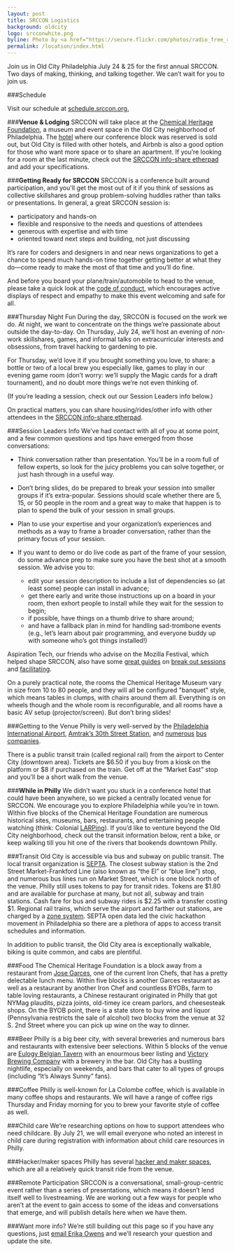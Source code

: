 ```yaml
---
layout: post
title: SRCCON Logistics
background: oldcity
logo: srcconwhite.png
byline: Photo by <a href="https://secure.flickr.com/photos/radio_free_rlyeh/5744633267">R'lyeh Imaging</a>
permalink: /location/index.html
---
```

<p class="bodybig">Join us in Old City Philadelphia July 24 & 25 for the first annual SRCCON. Two days of making, thinking, and talking together. We can&rsquo;t wait for you to join us.</p>

###Schedule

Visit our schedule at [schedule.srccon.org.](http://schedule.srccon.org)

###**Venue & Lodging**
SRCCON will take place at the [Chemical Heritage Foundation](http://www.chemheritage.org/), a museum and event space in the Old City neighborhood of Philadelphia.
The [hotel](http://www.phillydowntownhotel.com/) where our conference block was reserved is sold out, but Old City is filled with other hotels, and Airbnb is also a good option for those who want more space or to share an apartment. If you&rsquo;re looking for a room at the last minute, check out the [SRCCON info-share etherpad](https://etherpad.mozilla.org/SRCCON2014) and add your specifications.

###**Getting Ready for SRCCON**
SRCCON is a conference built around participation, and you'll get the most out of it if you think of sessions as collective skillshares and group problem-solving huddles rather than talks or presentations. In general, a great SRCCON session is:

* participatory and hands-on
* flexible and responsive to the needs and questions of attendees
* generous with expertise and with time
* oriented toward next steps and building, not just discussing

It&rsquo;s rare for coders and designers in and near news organizations to get a chance to spend much hands-on time together getting better at what they do—come ready to make the most of that time and you&rsquo;ll do fine.

And before you board your plane/train/automobile to head to the venue, please take a quick look at the [code of conduct](http://srccon.org/conduct/), which encourages active displays of respect and empathy to make this event welcoming and safe for all.

###Thursday Night Fun
During the day, SRCCON is focused on the work we do. At night, we want to concentrate on the things we&rsquo;re passionate about outside the day-to-day. On Thursday, July 24, we&rsquo;ll host an evening of non-work skillshares, games, and informal talks on extracurricular interests and obsessions, from travel hacking to gardening to pie.

For Thursday, we&rsquo;d love it if you brought something you love, to share: a bottle or two of a local brew you especially like, games to play in our evening game room (don&rsquo;t worry: we&rsquo;ll supply the Magic cards for a draft tournament), and no doubt more things we&rsquo;re not even thinking of.

(If you&rsquo;re leading a session, check out our Session Leaders info below.)

On practical matters, you can share housing/rides/other info with other attendees in the [SRCCON info-share etherpad](https://etherpad.mozilla.org/SRCCON2014).

###Session Leaders Info
We&rsquo;ve had contact with all of you at some point, and a few common questions and tips have emerged from those conversations:

* Think conversation rather than presentation. You&rsquo;ll be in a room full of fellow experts, so look for the juicy problems you can solve together, or just hash through in a useful way.
* Don&rsquo;t bring slides, do be prepared to break your session into smaller groups if it&rsquo;s extra-popular. Sessions should scale whether there are 5, 15, or 50 people in the room and a great way to make that happen is to plan to spend the bulk of your session in small groups.
* Plan to use your expertise and your organization&rsquo;s experiences and methods as a way to frame a broader conversation, rather than the primary focus of your session.
* If you want to demo or do live code as part of the frame of your session, do some advance prep to make sure you have the best shot at a smooth session. We advise you to:

  * edit your session description to include a list of dependencies so (at least some) people can install in advance;
  * get there early and write those instructions up on a board in your room, then exhort people to install while they wait for the session to begin;
  * if possible, have things on a thumb drive to share around;
  * and have a fallback plan in mind for handling sad-trombone events (e.g., let&rsquo;s learn about pair programming, and everyone buddy up with someone who&rsquo;s got things installed!)

Aspiration Tech, our friends who advise on the Mozilla Festival, which helped shape SRCCON, also have some [great guides](http://facilitation.aspirationtech.org/index.php?title=Main_Page) on [break out sessions](http://facilitation.aspirationtech.org/index.php?title=Facilitation:Break-Outs) and [facilitating](http://facilitation.aspirationtech.org/index.php?title=Facilitation:Facilitator_Guidelines).

On a purely practical note, the rooms the Chemical Heritage Museum vary in size from 10 to 80 people, and they will all be configured "banquet" style, which means tables in clumps, with chairs around them all. Everything is on wheels though and the whole room is reconfigurable, and all rooms have a basic AV setup (projector/screen). But don&rsquo;t bring slides!

###Getting to the Venue
Philly is very well-served by the [Philadelphia International Airport](http://www.phl.org/Pages/HomePage.aspx), [Amtrak&rsquo;s 30th Street Station](http://www.amtrak.com/servlet/ContentServer?pagename=am/am2Station/Station_Page&code=PHL), and [numerous](http://megabus.com/) [bus](http://www.gotobus.com/yobus/) [companies](https://www.greyhound.com/default.aspx).

There is a public transit train (called regional rail) from the airport to Center City (downtown area). Tickets are $6.50 if you buy from a kiosk on the platform or $8 if purchased on the train. Get off at the &ldquo;Market East&rdquo; stop and you&rsquo;ll be a short walk from the venue.

###**While in Philly**
We didn&rsquo;t want you stuck in a conference hotel that could have been anywhere, so we picked a centrally located venue for SRCCON. We encourage you to explore Philadelphia while you&rsquo;re in town. Within five blocks of the Chemical Heritage Foundation are numerous historical sites, museums, bars, restaurants, and entertaining people watching (think: Colonial [LARPing](https://en.wikipedia.org/wiki/Live_action_role-playing_game)). If you&rsquo;d like to venture beyond the Old City neighborhood, check out the transit information below, rent a bike, or keep walking till you hit one of the rivers that bookends downtown Philly.

###Transit
Old City is accessible via bus and subway on public transit. The local transit organization is [SEPTA](http://septa.org). The closest subway station is the 2nd Street Market-Frankford Line (also known as &ldquo;the El&rdquo; or &ldquo;blue line&rdquo;) stop, and numerous bus lines run on Market Street, which is one block north of the venue. Philly still uses tokens to pay for transit rides. Tokens are $1.80 and are available for purchase at many, but not all, subway and train stations. Cash fare for bus and subway rides is $2.25 with a transfer costing $1. Regional rail trains, which serve the airport and farther out stations, are charged by a [zone system](http://septa.org/fares/ticket/index.html).
SEPTA open data led the civic hackathon movement in Philadelphia so there are a plethora of apps to access transit schedules and information.

In addition to public transit, the Old City area is exceptionally walkable, biking is quite common, and cabs are plentiful.

###Food
The Chemical Heritage Foundation is a block away from a restaurant from [Jose Garces](http://philadelphia.amadarestaurant.com/), one of the current Iron Chefs, that has a pretty delectable lunch menu. Within five blocks is another Garces restaurant as well as a restaurant by another Iron Chef and countless BYOBs, farm to table loving restaurants, a Chinese restaurant originated in Philly that got NYMag plaudits, pizza joints, old-timey ice cream parlors, and cheesesteak shops. On the BYOB point, there is a state store to buy wine and liquor (Pennsylvania restricts the sale of alcohol) two blocks from the venue at 32 S. 2nd Street where you can pick up wine on the way to dinner.

###Beer
Philly is a big beer city, with several breweries and numerous bars and restaurants with extensive beer selections. Within 5 blocks of the venue are [Eulogy Belgian Tavern](http://eulogybar.com/) with an enourmous beer listing and [Victory Brewing Company](http://www.victorybeer.com/) with a brewery in the bar. Old City has a bustling nightlife, especially on weekends, and bars that cater to all types of groups (including &ldquo;It&rsquo;s Always Sunny&rdquo; fans).

###Coffee
Philly is well-known for La Colombe coffee, which is available in many coffee shops and restaurants. We will have a range of coffee rigs Thursday and Friday morning for you to brew your favorite style of coffee as well.

###Child care
We&rsquo;re researching options on how to support attendees who need childcare. By July 21, we will email everyone who noted an interest in child care during registration with information about child care resources in Philly.

###Hacker/maker spaces
Philly has several [hacker and maker spaces](http://hackerspaces.org/wiki/Philadelphia), which are all a relatively quick transit ride from the venue.

###Remote Participation
SRCCON is a conversational, small-group-centric event rather than a series of presentations, which means it doesn&rsquo;t lend itself well to livestreaming. We are working out a few ways for people who aren&rsquo;t at the event to gain access to some of the ideas and conversations that emerge, and will publish details here when we have them.

###Want more info?
We&rsquo;re still building out this page so if you have any questions, just [email Erika Owens](mailto:erika@mozillafoundation.org) and we&rsquo;ll research your question and update the site.
